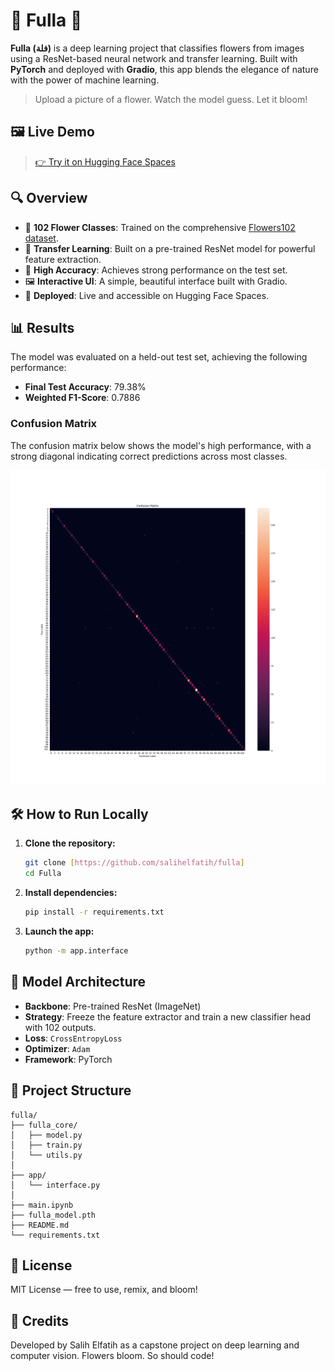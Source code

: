 # 🌸 Fulla 🌸

**Fulla (فلة)** is a deep learning project that classifies flowers from images using a ResNet-based neural network and transfer learning. Built with **PyTorch** and deployed with **Gradio**, this app blends the elegance of nature with the power of machine learning.

> Upload a picture of a flower. Watch the model guess. Let it bloom!

## 🖼️ Live Demo

> [👉 Try it on Hugging Face Spaces](https://huggingface.co/spaces/salihelfatih/fulla)

## 🔍 Overview

- 🌼 **102 Flower Classes**: Trained on the comprehensive [Flowers102 dataset](https://pytorch.org/vision/stable/generated/torchvision.datasets.Flowers102.html).
- 🧠 **Transfer Learning**: Built on a pre-trained ResNet model for powerful feature extraction.
- 🧪 **High Accuracy**: Achieves strong performance on the test set.
- 🖼️ **Interactive UI**: A simple, beautiful interface built with Gradio.
- 🚀 **Deployed**: Live and accessible on Hugging Face Spaces.

## 📊 Results

The model was evaluated on a held-out test set, achieving the following performance:

- **Final Test Accuracy**: 79.38%
- **Weighted F1-Score**: 0.7886

### Confusion Matrix

The confusion matrix below shows the model's high performance, with a strong diagonal indicating correct predictions across most classes.

![Confusion Matrix](assets/confusion_matrix.png)

## 🛠️ How to Run Locally

1. **Clone the repository:**

    ```bash
    git clone [https://github.com/salihelfatih/fulla]
    cd Fulla
    ```

2. **Install dependencies:**

    ```bash
    pip install -r requirements.txt
    ```

3. **Launch the app:**

    ```bash
    python -m app.interface
    ```

## 🧠 Model Architecture

- **Backbone**: Pre-trained ResNet (ImageNet)
- **Strategy**: Freeze the feature extractor and train a new classifier head with 102 outputs.
- **Loss**: `CrossEntropyLoss`
- **Optimizer**: `Adam`
- **Framework**: PyTorch

## 📁 Project Structure

```plaintext
fulla/
├── fulla_core/
│   ├── model.py
│   ├── train.py
│   └── utils.py
│
├── app/
│   └── interface.py
│
├── main.ipynb   
├── fulla_model.pth
├── README.md 
└── requirements.txt
```

## 🧾 License

MIT License — free to use, remix, and bloom!

## 🙌 Credits

Developed by Salih Elfatih as a capstone project on deep learning and computer vision. Flowers bloom. So should code!
